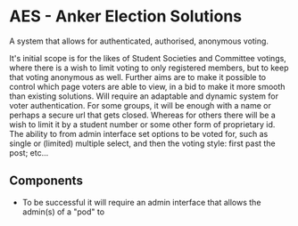 # AES - Anker Election Solutions

A system that allows for authenticated, authorised, anonymous voting.

It's initial scope is for the likes of Student Societies and Committee votings, where there is a wish to limit voting to only registered members, but to keep that voting anonymous as well.
Further aims are to make it possible to control which page voters are able to view, in a bid to make it more smooth than existing solutions.
Will require an adaptable and dynamic system for voter authentication. For some groups, it will be enough with a name or perhaps a secure url that gets closed. Whereas for others there will be a wish to limit it by a student number or some other form of proprietary id.
The ability to from admin interface set options to be voted for, such as single or (limited) multiple select, and then the voting style: first past the post; etc...


## Components

* To be successful it will require an admin interface that allows the admin(s) of a "pod" to 